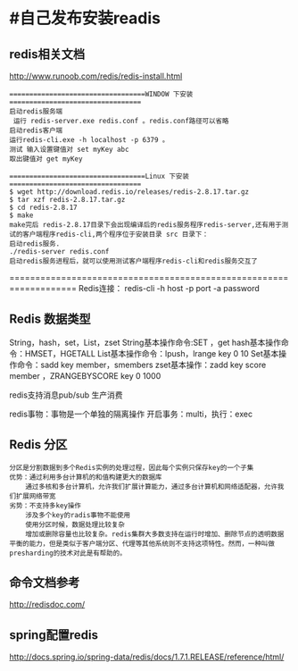 #自己发布安装readis
=======
## redis相关文档
http://www.runoob.com/redis/redis-install.html
```
==================================WINDOW 下安装=================================
启动redis服务端
 运行 redis-server.exe redis.conf 。redis.conf路径可以省略
启动redis客户端
运行redis-cli.exe -h localhost -p 6379 。
测试 输入设置键值对 set myKey abc
取出键值对 get myKey
```
```
==================================Linux 下安装=================================
$ wget http://download.redis.io/releases/redis-2.8.17.tar.gz
$ tar xzf redis-2.8.17.tar.gz
$ cd redis-2.8.17
$ make
make完后 redis-2.8.17目录下会出现编译后的redis服务程序redis-server,还有用于测试的客户端程序redis-cli,两个程序位于安装目录 src 目录下：
启动redis服务.
./redis-server redis.conf
启动redis服务进程后，就可以使用测试客户端程序redis-cli和redis服务交互了
```
===================================================================
Redis连接： redis-cli -h host -p port -a password

## Redis 数据类型
String，hash，set，List，zset
	String基本操作命令:SET ，get
	hash基本操作命令：HMSET，HGETALL
	List基本操作命令：lpush，lrange key 0 10
	Set基本操作命令：sadd key member，smembers
	zset基本操作：zadd	key score member ，ZRANGEBYSCORE key 0 1000

redis支持消息pub/sub 生产消费

redis事物：事物是一个单独的隔离操作
	开启事务：multi，执行：exec
	
## Redis 分区
	分区是分割数据到多个Redis实例的处理过程，因此每个实例只保存key的一个子集
	优势：通过利用多台计算机的和值构建更大的数据库
		通过多核和多台计算机，允许我们扩展计算能力，通过多台计算机和网络适配器，允许我们扩展网络带宽
	劣势：不支持多key操作
		涉及多个key的radis事物不能使用
		使用分区时候，数据处理比较复杂
		增加或删除容量也比较复杂。redis集群大多数支持在运行时增加、删除节点的透明数据平衡的能力，但是类似于客户端分区、代理等其他系统则不支持这项特性。然而，一种叫做presharding的技术对此是有帮助的。
	


## 命令文档参考
http://redisdoc.com/







## spring配置redis

http://docs.spring.io/spring-data/redis/docs/1.7.1.RELEASE/reference/html/
